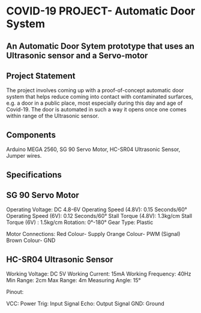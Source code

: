  # COVID-19 PROJECT- Automatic Door System
 
 ## An Automatic Door Sytem prototype that uses an Ultrasonic sensor and a Servo-motor

## Project Statement

The project involves coming up with a proof-of-concept automatic door system that helps reduce coming into contact with contaminated surfarces, e.g. a door in a public place, 
most especially during this day and age of Covid-19.
The door is automated in such a way it opens once one comes within range of the Ultrasonic sensor.

## Components

Arduino MEGA 2560, SG 90 Servo Motor, HC-SR04 Ultrasonic Sensor, Jumper wires.

## Specifications

## SG 90 Servo Motor

Operating Voltage: DC 4.8-6V
Operating Speed (4.8V): 0.15 Seconds/60°
Operating Speed (6V): 0.12 Seconds/60°
Stall Torque (4.8V): 1.3kg/cm
Stall Torque (6V) : 1.5kg/cm
Rotation: 0°-180°
Gear Type: Plastic

Motor Connections:
Red Colour- Supply
Orange Colour- PWM (Signal)
Brown Colour- GND

## HC-SR04 Ultrasonic Sensor

Working Voltage: DC 5V
Working Current: 15mA
Working Frequency: 40Hz
Min Range: 2cm
Max Range: 4m
Measuring Angle: 15°

Pinout:

VCC: Power
Trig: Input Signal
Echo: Output Signal
GND: Ground







